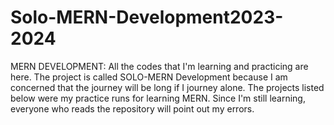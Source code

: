 # Solo-MERN-Development2023-2024
MERN DEVELOPMENT: All the codes that I'm learning and practicing are here. The project is called SOLO-MERN Development because I am concerned that the journey will be long if I journey alone. The projects listed below were my practice runs for learning MERN. Since I'm still learning, everyone who reads the repository will point out my errors.
